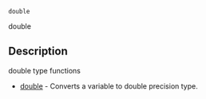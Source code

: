 

	
	double

double

## Description
double type functions


* [double](double.md) - Converts a variable to double precision type.



